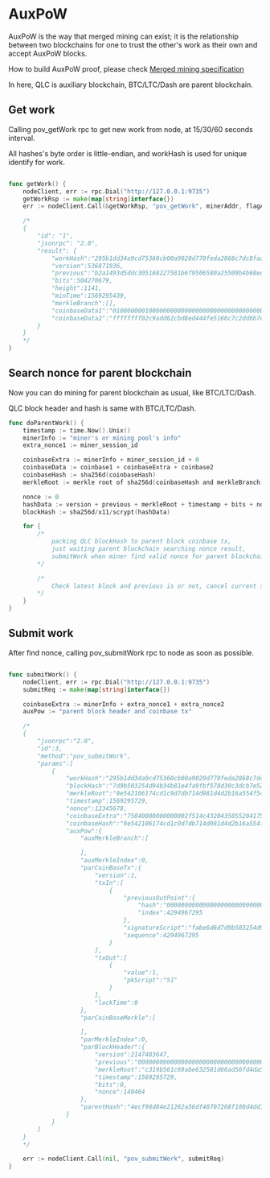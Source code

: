 # AuxPoW

AuxPoW is the way that merged mining can exist; it is the relationship between two blockchains for one to trust the other's work as their own and accept AuxPoW blocks.

How to build AuxPoW proof, please check [Merged mining specification](https://en.bitcoin.it/wiki/Merged_mining_specification)

In here, QLC is auxiliary blockchain, BTC/LTC/Dash are parent blockchain.

## Get work

Calling pov_getWork rpc to get new work from node, at 15/30/60 seconds interval.

All hashes's byte order is little-endian, and workHash is used for unique identify for work.

```go

func getWork() {
    nodeClient, err := rpc.Dial("http://127.0.0.1:9735")
    getWorkRsp := make(map[string]interface{})
    err := nodeClient.Call(&getWorkRsp, "pov_getWork", minerAddr, flagAlgo)

    /*
    {
        "id": "1",
        "jsonrpc": "2.0",
        "result": {
            "workHash":"295b1dd34a9cd75360cb00a9020d770feda2868c7dc8faa2960bb9162c58f20d",
            "version":536871936,
            "previous":"b2a1493d5ddc305168227581b6f9506580a25509b4b68edd9c6e0c95228c2151",
            "bits":504270679,
            "height":1141,
            "minTime":1569295439,
            "merkleBranch":[],
            "coinbaseData1":"01000000010000000000000000000000000000000000000000000000000000000000000000ffffffff",
            "coinbaseData2":"ffffffff02c9add62cbd8ed444fe5166c7c2dd6b7ebd16e284b31700d246960e5c1488ec231b377bcc000000000000000000000000000000000000000000000000000000000000001506cddef361a43727342802093613777518a8781edbfdbb4dcc4f113442667a7ccec7f7b901000000"
        }
    }
    */
}

```

## Search nonce for parent blockchain

Now you can do mining for parent blockchain as usual, like BTC/LTC/Dash.

QLC block header and hash is same with BTC/LTC/Dash.

```go
func doParentWork() {
    timestamp := time.Now().Unix()
    minerInfo := "miner's or mining pool's info"
    extra_nonce1 := miner_session_id

    coinbaseExtra := minerInfo + miner_session_id + 0
    coinbaseData := coinbase1 + coinbaseExtra + coinbase2
    coinbaseHash := sha256d(coinbaseHash)
    merkleRoot := merkle root of sha256d(coinbaseHash and merkleBranch)

    nonce := 0
    hashData := version + previous + merkleRoot + timestamp + bits + nonce
    blockHash := sha256d/x11/scrypt(hashData)

    for {
        /*
            packing QLC blockHash to parent block coinbase tx,
            just waiting parent blockchain searching nonce result,
            submitWork when miner find valid nonce for parent blockchain.
        */

        /*
            Check latest block and previous is or not, cancel current searching if changed.
        */
    }
}
```

## Submit work

After find nonce, calling pov_submitWork rpc to node as soon as possible.

```go

func submitWork() {
    nodeClient, err := rpc.Dial("http://127.0.0.1:9735")
    submitReq := make(map[string]interface{})

    coinbaseExtra := minerInfo + extra_nonce1 + extra_nonce2
    auxPow := "parent block header and coinbase tx"

    /*
    {
        "jsonrpc":"2.0",
        "id":3,
        "method":"pov_submitWork",
        "params":[
            {
                "workHash":"295b1dd34a9cd75360cb00a9020d770feda2868c7dc8faa2960bb9162c58f20d",
                "blockHash":"7d9b503254d94b34b81e4fa9fbf578d30c3dcb7e5248aee0674a55567a687d07",
                "merkleRoot":"9e542106174cd1c9d7db714d981d4d2b16a554f543dad25ceca87bb1db695050",
                "timestamp":1569295729,
                "nonce":12345678,
                "coinbaseExtra":"75040000000000002f514c432043505520417578504f572f",
                "coinbaseHash":"9e542106174cd1c9d7db714d981d4d2b16a554f543dad25ceca87bb1db695050",
                "auxPow":{
                    "auxMerkleBranch":[

                    ],
                    "auxMerkleIndex":0,
                    "parCoinBaseTx":{
                        "version":1,
                        "txIn":[
                            {
                                "previousOutPoint":{
                                    "hash":"0000000000000000000000000000000000000000000000000000000000000000",
                                    "index":4294967295
                                },
                                "signatureScript":"fabe6d6d7d9b503254d94b34b81e4fa9fbf578d30c3dcb7e5248aee0674a55567a687d070100000000000000",
                                "sequence":4294967295
                            }
                        ],
                        "txOut":[
                            {
                                "value":1,
                                "pkScript":"51"
                            }
                        ],
                        "lockTime":0
                    },
                    "parCoinBaseMerkle":[

                    ],
                    "parMerkleIndex":0,
                    "parBlockHeader":{
                        "version":2147483647,
                        "previous":"0000000000000000000000000000000000000000000000000000000000000000",
                        "merkleRoot":"c319b561c69abe632581d66ad56fd4da50129efda047f284fe93f6f983d2dbf5",
                        "timestamp":1569295729,
                        "bits":0,
                        "nonce":140464
                    },
                    "parentHash":"4ecf98d84e21262a56df40707268f180d4dd1e9b58604e4ddd561b52036ce95b"
                }
            }
        ]
    }
    */

    err := nodeClient.Call(nil, "pov_submitWork", submitReq)
}

```

